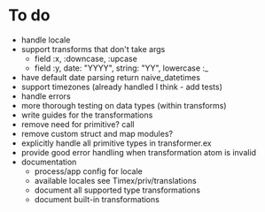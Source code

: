 # To do
* handle locale
* support transforms that don't take args
    * field :x, :downcase, :upcase
    * field :y, date: "YYYY", string: "YY", lowercase :_
* have default date parsing return naive_datetimes
* support timezones (already handled I think - add tests)
* handle errors
* more thorough testing on data types (within transforms)
* write guides for the transformations
* remove need for primitive? call
* remove custom struct and map modules?
* explicitly handle all primitive types in transformer.ex
* provide good error handling when transformation atom is invalid
* documentation
    * process/app config for locale
    * available locales see Timex/priv/translations
    * document all supported type transformations
    * document built-in transformations
